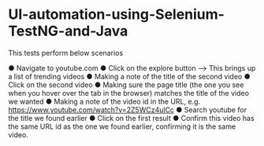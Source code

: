 # UI-automation-using-Selenium-TestNG-and-Java

This tests perform below scenarios

  ●	Navigate to youtube.com
  ●	Click on the explore button --> This brings up a list of trending videos
  ● Making a note of the title of the second video
  ● Click on the second video
  ● Making sure the page title (the one you see when you hover over the tab in the browser) matches the title of the video we wanted
  ● Making a note of the video id in the URL, e.g. https://www.youtube.com/watch?v=2Z5WCz4ulCc
  ● Search youtube for the title we found earlier
  ●	Click on the first result
  ●	Confirm this video has the same URL id as the one we found earlier, confirming it is the same video.
